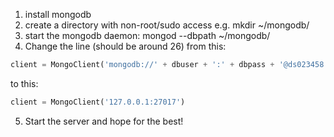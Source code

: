 1. install mongodb
2. create a directory with non-root/sudo access e.g. 
  mkdir ~/mongodb/
3. start the mongodb daemon: 
  mongod --dbpath ~/mongodb/
4. Change the line (should be around 26) from this:
```python
client = MongoClient('mongodb://' + dbuser + ':' + dbpass + '@ds023458.mlab.com:23458/heroku_6f2n4wp9')
```
  to this:
```python
client = MongoClient('127.0.0.1:27017')
```
5. Start the server and hope for the best!
